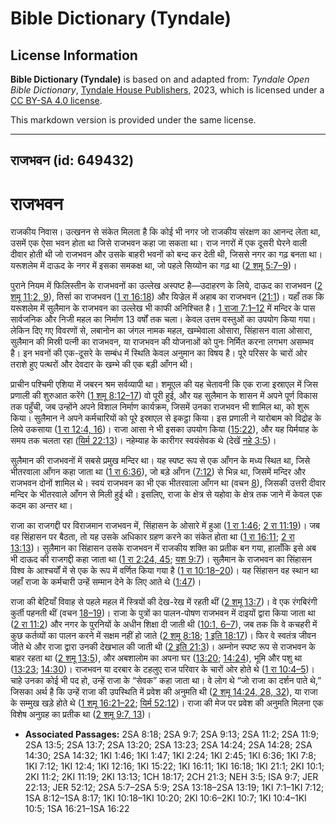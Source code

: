# Bible Dictionary (Tyndale)

## License Information

**Bible Dictionary (Tyndale)** is based on and adapted from: _Tyndale Open Bible Dictionary_, [Tyndale House Publishers](https://tyndaleopenresources.com/), 2023, which is licensed under a [CC BY-SA 4.0 license](https://creativecommons.org/licenses/by-sa/4.0/legalcode.en).

This markdown version is provided under the same license.



--------------------------------

## राजभवन (id: 649432)

राजभवन
======

राजकीय निवास। उत्खनन से संकेत मिलता है कि कोई भी नगर जो राजकीय संरक्षण का आनन्द लेता था, उसमें एक ऐसा भवन होता था जिसे राजभवन कहा जा सकता था। राज नगरों में एक दूसरी घेरने वाली दीवार होती थी जो राजभवन और उसके बाहरी भवनों को बन्द कर देती थी, जिससे नगर का गढ़ बनता था। यरूशलेम में दाऊद के नगर में इसका समकक्ष था, जो पहले सिय्योन का गढ़ था ([2 शमू 5:7–9](https://ref.ly/2Sam5:7-2Sam5:9))।

पुराने नियम में फिलिस्तीन के राजभवनों का उल्लेख अस्पष्ट है—उदाहरण के लिये, दाऊद का राजभवन ([2 शमू 11:2, 9](https://ref.ly/2Sam11:2,2Sam11:9)), तिर्सा का राजभवन ([1 रा 16:18](https://ref.ly/1Kgs16:18)) और यिज्रेल में अहाब का राजभवन ([21:1](https://ref.ly/1Kgs21:1))। यहाँ तक कि यरूशलेम में सुलैमान के राजभवन का उल्लेख भी काफी अनिश्चित है। [1 राजा 7:1–12](https://ref.ly/1Kgs7:1-1Kgs7:12) में मन्दिर के पास सार्वजनिक और निजी महल का निर्माण 13 वर्षों तक चला। केवल उत्तम वस्तुओं का उपयोग किया गया। लेकिन दिए गए विवरणों से, लबानोन का जंगल नामक महल, खम्भेवाला ओसारा, सिंहासन वाला ओसारा, सुलैमान की मिस्री पत्नी का राजभवन, या राजभवन की योजनाओं को पुनः निर्मित करना लगभग असम्भव है। इन भवनों की एक\-दूसरे के सम्बंध में स्थिति केवल अनुमान का विषय है। पूरे परिसर के चारों ओर तराशे हुए पत्थरों और देवदार के खम्भे की एक बड़ी आँगन थी।

प्राचीन पश्चिमी एशिया में जबरन श्रम सर्वव्यापी था। शमूएल की यह चेतावनी कि एक राजा इस्राएल में जिस प्रणाली की शुरुआत करेंगे ([1 शमू 8:12–17](https://ref.ly/1Sam8:12-1Sam8:17)) वो पूरी हुई, और यह सुलैमान के शासन में अपने पूर्ण विकास तक पहुँची, जब उन्होंने अपने विशाल निर्माण कार्यक्रम, जिसमें उनका राजभवन भी शामिल था, को शुरू किया। सुलैमान ने अपने कर्मचारियों को पूरे इस्राएल से इकट्ठा किया। इस प्रणाली ने यारोबाम को विद्रोह के लिये उकसाया ([1 रा 12:4, 16](https://ref.ly/1Kgs12:4,1Kgs12:16))। राजा आसा ने भी इसका उपयोग किया ([15:22](https://ref.ly/1Kgs15:22)), और यह यिर्मयाह के समय तक चलता रहा ([यिर्म 22:13](https://ref.ly/Jer22:13))। नहेम्याह के कारीगर स्वयंसेवक थे (देखें [नहे 3:5](https://ref.ly/Neh3:5))।

सुलैमान की राजभवनों में सबसे प्रमुख मन्दिर था। यह स्पष्ट रूप से एक आँगन के मध्य स्थित था, जिसे भीतरवाला आँगन कहा जाता था ([1 रा 6:36](https://ref.ly/1Kgs6:36)), जो बड़े आँगन ([7:12](https://ref.ly/1Kgs7:12)) से भिन्न था, जिसमें मन्दिर और राजभवन दोनों शामिल थे। स्वयं राजभवन का भी एक भीतरवाला आँगन था (वचन [8](https://ref.ly/1Kgs7:8)), जिसकी उत्तरी दीवार मन्दिर के भीतरवाले आँगन से मिली हुई थी। इसलिए, राजा के क्षेत्र से यहोवा के क्षेत्र तक जाने में केवल एक कदम का अन्तर था।

राजा का राजगद्दी पर विराजमान राजभवन में, सिंहासन के ओसारे में हुआ ([1 रा 1:46](https://ref.ly/1Kgs1:46); [2 रा 11:19](https://ref.ly/2Kgs11:19))। जब वह सिंहासन पर बैठता, तो यह उसके अधिकार ग्रहण करने का संकेत होता था ([1 रा 16:11](https://ref.ly/1Kgs16:11); [2 रा 13:13](https://ref.ly/2Kgs13:13))। सुलैमान का सिंहासन उसके राजभवन में राजकीय शक्ति का प्रतीक बन गया, हालाँकि इसे अब भी दाऊद की राजगद्दी कहा जाता था ([1 रा 2:24, 45](https://ref.ly/1Kgs2:24,1Kgs2:45); [यश 9:7](https://ref.ly/Isa9:7))। सुलैमान के राजभवन का सिंहासन विश्व के आश्चर्यों में से एक के रूप में वर्णित किया गया है ([1 रा 10:18–20](https://ref.ly/1Kgs10:18-1Kgs10:20))। यह सिंहासन वह स्थान था जहाँ राजा के कर्मचारी उन्हें सम्मान देने के लिए आते थे ([1:47](https://ref.ly/1Kgs1:47))।

राजा की बेटियाँ विवाह से पहले महल में स्त्रियों की देख\-रेख में रहती थीं ([2 शमू 13:7](https://ref.ly/2Sam13:7))। वे एक रंगबिरंगी कुर्ती पहनती थीं (वचन [18–19](https://ref.ly/2Sam13:18-2Sam13:19))। राजा के पुत्रों का पालन\-पोषण राजभवन में दाइयों द्वारा किया जाता था ([2 रा 11:2](https://ref.ly/2Kgs11:2)) और नगर के पुरनियों के अधीन शिक्षा दी जाती थी ([10:1, 6–7](https://ref.ly/2Kgs10:1,2Kgs10:6-2Kgs10:7)), जब तक कि वे कचहरी में कुछ कर्तव्यों का पालन करने में सक्षम नहीं हो जाते ([2 शमू 8:18](https://ref.ly/2Sam8:18); [1 इति 18:17](https://ref.ly/1Chr18:17))। फिर वे स्वतंत्र जीवन जीते थे और राजा द्वारा उनकी देखभाल की जाती थी ([2 इति 21:3](https://ref.ly/2Chr21:3))। अम्नोन स्पष्ट रूप से राजभवन के बाहर रहता था ([2 शमू 13:5](https://ref.ly/2Sam13:5)), और अबशालोम का अपना घर ([13:20](https://ref.ly/2Sam13:20); [14:24](https://ref.ly/2Sam14:24)), भूमि और पशु था ([13:23](https://ref.ly/2Sam13:23); [14:30](https://ref.ly/2Sam14:30))। राजभवन या दरबार के टहलुए राज परिवार के चारों ओर होते थे ([1 रा 10:4–5](https://ref.ly/1Kgs10:4-1Kgs10:5))। चाहे उनका कोई भी पद हो, उन्हें राजा के “सेवक” कहा जाता था। वे लोग थे “जो राजा का दर्शन पाते थे,” जिसका अर्थ है कि उन्हें राजा की उपस्थिति में प्रवेश की अनुमति थी ([2 शमू 14:24, 28, 32](https://ref.ly/2Sam14:24,2Sam14:28,2Sam14:32)), या राजा के सम्मुख खड़े होते थे ([1 शमू 16:21–22](https://ref.ly/1Sam16:21-1Sam16:22); [यिर्म 52:12](https://ref.ly/Jer52:12))। राजा की मेज पर प्रवेश की अनुमति मिलना एक विशेष अनुग्रह का प्रतीक था ([2 शमू 9:7, 13](https://ref.ly/2Sam9:7,2Sam9:13))।

* **Associated Passages:** 2SA 8:18; 2SA 9:7; 2SA 9:13; 2SA 11:2; 2SA 11:9; 2SA 13:5; 2SA 13:7; 2SA 13:20; 2SA 13:23; 2SA 14:24; 2SA 14:28; 2SA 14:30; 2SA 14:32; 1KI 1:46; 1KI 1:47; 1KI 2:24; 1KI 2:45; 1KI 6:36; 1KI 7:8; 1KI 7:12; 1KI 12:4; 1KI 12:16; 1KI 15:22; 1KI 16:11; 1KI 16:18; 1KI 21:1; 2KI 10:1; 2KI 11:2; 2KI 11:19; 2KI 13:13; 1CH 18:17; 2CH 21:3; NEH 3:5; ISA 9:7; JER 22:13; JER 52:12; 2SA 5:7–2SA 5:9; 2SA 13:18–2SA 13:19; 1KI 7:1–1KI 7:12; 1SA 8:12–1SA 8:17; 1KI 10:18–1KI 10:20; 2KI 10:6–2KI 10:7; 1KI 10:4–1KI 10:5; 1SA 16:21–1SA 16:22

